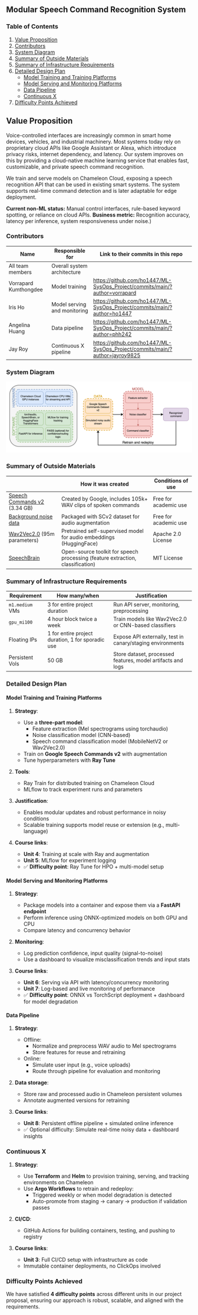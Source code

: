 
## Modular Speech Command Recognition System

<!--
Discuss: Value proposition: Your will propose a machine learning system that can be 
used in an existing business or service. (You should not propose a system in which 
a new business or service would be developed around the machine learning system.) 
Describe the value proposition for the machine learning system. What’s the (non-ML) 
status quo used in the business or service? What business metric are you going to be 
judged on? (Note that the “service” does not have to be for general users; you can 
propose a system for a science problem, for example.)
-->

### Table of Contents
1. [Value Proposition](#value-proposition)
2. [Contributors](#contributors)
3. [System Diagram](#system-diagram)
4. [Summary of Outside Materials](#summary-of-outside-materials)
5. [Summary of Infrastructure Requirements](#summary-of-infrastructure-requirements)
6. [Detailed Design Plan](#detailed-design-plan)
    - [Model Training and Training Platforms](#model-training-and-training-platforms)
    - [Model Serving and Monitoring Platforms](#model-serving-and-monitoring-platforms)
    - [Data Pipeline](#data-pipeline)
    - [Continuous X](#continuous-x)
7. [Difficulty Points Achieved](#difficulty-points-achieved)

## Value Proposition
Voice-controlled interfaces are increasingly common in smart home devices, vehicles, and industrial machinery. Most systems today rely on proprietary cloud APIs like Google Assistant or Alexa, which introduce privacy risks, internet dependency, and latency. Our system improves on this by providing a cloud-native machine learning service that enables fast, customizable, and private speech command recognition.

We train and serve models on Chameleon Cloud, exposing a speech recognition API that can be used in existing smart systems. The system supports real-time command detection and is later adaptable for edge deployment.

**Current non-ML status:** Manual control interfaces, rule-based keyword spotting, or reliance on cloud APIs.
**Business metric:** Recognition accuracy, latency per inference, system responsiveness under noise.)

### Contributors

<!-- Table of contributors and their roles. First row: define responsibilities that are shared by the team. Then each row after that is: name of contributor, their role, and in the third column you will link to their contributions. If your project involves multiple repos, you will link to their contributions in all repos here. -->

| Name                            | Responsible for              | Link to their commits in this repo |
|---------------------------------|------------------------------|------------------------------------|
| All team members                | Overall system architecture  |                                    |
| Vorrapard Kumthongdee           | Model training               | https://github.com/ho1447/ML-SysOps_Project/commits/main/?author=vorrapard |
| Iris Ho                         | Model serving and monitoring | https://github.com/ho1447/ML-SysOps_Project/commits/main/?author=ho1447 |
| Angelina Huang                  | Data pipeline                | https://github.com/ho1447/ML-SysOps_Project/commits/main/?author=phh242 |
| Jay Roy                         | Continuous X pipeline        | https://github.com/ho1447/ML-SysOps_Project/commits/main/?author=jayroy9825|

### System Diagram

<!-- Overall digram of system. Doesn't need polish, does need to show all the pieces. Must include: all the hardware, all the containers/software platforms, all the models, all the data. -->
![System diagram](system_diagram.png)

### Summary of Outside Materials

<!-- In a table, a row for each dataset, foundation model. Name of data/model, conditions under which it was created (ideally with links/references), conditions under which it may be used. -->

|                              | How it was created                                                             | Conditions of use      |
|------------------------------|--------------------------------------------------------------------------------|------------------------|
| [Speech Commands v2](https://arxiv.org/abs/1804.03209) (3.34 GB) | Created by Google, includes 105k+ WAV clips of spoken commands                 | Free for academic use  |
| [Background noise data](https://arxiv.org/abs/1804.03209)        | Packaged with SCv2 dataset for audio augmentation                              | Free for academic use  |
| [Wav2Vec2.0](https://arxiv.org/abs/2006.11477) (95m parameters)  | Pretrained self-supervised model for audio embeddings (HuggingFace)            | Apache 2.0 License     |
| [SpeechBrain](https://github.com/speechbrain/speechbrain)                  | Open-source toolkit for speech processing (feature extraction, classification) | MIT License            |


### Summary of Infrastructure Requirements

<!-- Itemize all your anticipated requirements: What (`m1.medium` VM, `gpu_mi100`), how much/when, justification. Include compute, floating IPs, persistent storage. The table below shows an example, it is not a recommendation. -->

| Requirement     | How many/when                                     | Justification                                               |
|-----------------|---------------------------------------------------|-------------------------------------------------------------|
| `m1.medium` VMs | 3 for entire project duration                     | Run API server, monitoring, preprocessing                   |
| `gpu_mi100`     | 4 hour block twice a week                         | Train models like Wav2Vec2.0 or CNN-based classifiers       |
| Floating IPs    | 1 for entire project duration, 1 for sporadic use | Expose API externally, test in canary/staging environments  |
| Persistent Vols | 50 GB                                             | Store dataset, processed features, model artifacts and logs |

### Detailed Design Plan

<!-- In each section, you should describe (1) your strategy, (2) the relevant parts of the diagram, (3) justification for your strategy, (4) relate back to lecture material, (5) include specific numbers. -->

#### Model Training and Training Platforms

<!-- Make sure to clarify how you will satisfy the Unit 4 and Unit 5 requirements, and which optional "difficulty" points you are attempting. -->
1. **Strategy**:
   - Use a **three-part model**:
     - Feature extraction (Mel spectrograms using torchaudio)
     - Noise classification model (CNN-based)
     - Speech command classification model (MobileNetV2 or Wav2Vec2.0)
   - Train on **Google Speech Commands v2** with augmentation
   - Tune hyperparameters with **Ray Tune**

2. **Tools**:
   - Ray Train for distributed training on Chameleon Cloud
   - MLflow to track experiment runs and parameters

3. **Justification**:
   - Enables modular updates and robust performance in noisy conditions
   - Scalable training supports model reuse or extension (e.g., multi-language)

4. **Course links**:
   - **Unit 4**: Training at scale with Ray and augmentation
   - **Unit 5**: MLflow for experiment logging
   - ✅ **Difficulty point**: Ray Tune for HPO + multi-model setup


#### Model Serving and Monitoring Platforms

<!-- Make sure to clarify how you will satisfy the Unit 6 and Unit 7 requirements,  and which optional "difficulty" points you are attempting. -->
1. **Strategy**:
   - Package models into a container and expose them via a **FastAPI endpoint**
   - Perform inference using ONNX-optimized models on both GPU and CPU
   - Compare latency and concurrency behavior

2. **Monitoring**:
   - Log prediction confidence, input quality (signal-to-noise)
   - Use a dashboard to visualize misclassification trends and input stats

3. **Course links**:
   - **Unit 6**: Serving via API with latency/concurrency monitoring
   - **Unit 7**: Log-based and live monitoring of performance
   - ✅ **Difficulty point**: ONNX vs TorchScript deployment + dashboard for model degradation

#### Data Pipeline

<!-- Make sure to clarify how you will satisfy the Unit 8 requirements,  and which optional "difficulty" points you are attempting. -->
1. **Strategy**:
   - Offline:
     - Normalize and preprocess WAV audio to Mel spectrograms
     - Store features for reuse and retraining
   - Online:
     - Simulate user input (e.g., voice uploads)
     - Route through pipeline for evaluation and monitoring

2. **Data storage**:
   - Store raw and processed audio in Chameleon persistent volumes
   - Annotate augmented versions for retraining

3. **Course links**:
   - **Unit 8**: Persistent offline pipeline + simulated online inference
   - ✅ Optional difficulty: Simulate real-time noisy data + dashboard insights

### Continuous X

<!-- Make sure to clarify how you will satisfy the Unit 3 requirements,  and which optional "difficulty" points you are attempting. -->
1. **Strategy**:
   - Use **Terraform** and **Helm** to provision training, serving, and tracking environments on Chameleon
   - Use **Argo Workflows** to retrain and redeploy:
     - Triggered weekly or when model degradation is detected
     - Auto-promote from staging → canary → production if validation passes

2. **CI/CD**:
   - GitHub Actions for building containers, testing, and pushing to registry

3. **Course links**:
   - **Unit 3**: Full CI/CD setup with infrastructure as code
   - Immutable container deployments, no ClickOps involved

### Difficulty Points Achieved
We have satisfied **4 difficulty points** across different units in our project proposal, ensuring our approach is robust, scalable, and aligned with the requirements.

